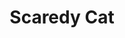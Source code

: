 ---
layout: post
title: "Scaredy Cat"
category: portfolio
tags: illustration
thumbnail: /portfolio/thumbs/scaredycat.jpg
full: /portfolio/full/scaredycat.jpg
medium: Digital
orientation: portrait
description: Here is a departure from my usual workflow to try something entirely different. Aside from the linework and the flats painted in, all of the lighting was painted in black glazes over the flats, as a study of lighting. Borrowing techniques from CGI lighting, I was able to build up each light source one at a time.
---